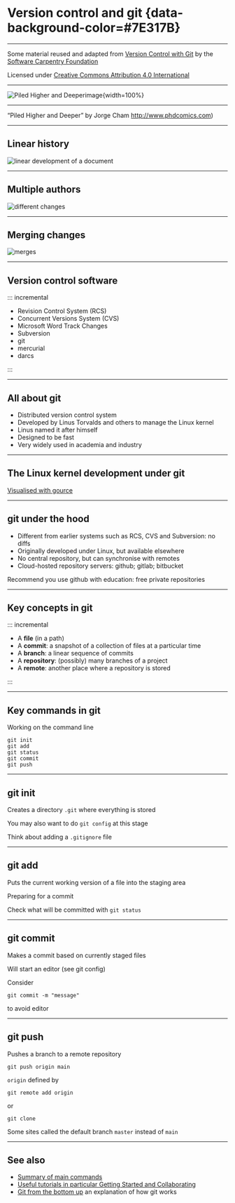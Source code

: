 # Version control and git {data-background-color=#7E317B}

---

Some material reused and adapted from [Version Control with Git](https://swcarpentry.github.io/git-novice/) by the [Software Carpentry Foundation](https://software-carpentry.org/)

Licensed under [Creative Commons Attribution 4.0 International](https://creativecommons.org/licenses/by/4.0/)

---

![Piled Higher and Deeperimage](https://raw.githubusercontent.com/stevenaeola/progblack_lectures/main/git/phd101212s.png){width=100%}

---

 “Piled Higher and Deeper” by Jorge Cham <http://www.phdcomics.com>)

---

## Linear history

![linear development of a document](https://raw.githubusercontent.com/stevenaeola/progblack_lectures/main/git/play-changes.png)

---

## Multiple authors

![different changes](https://raw.githubusercontent.com/stevenaeola/progblack_lectures/main/git/versions.png)

---

## Merging changes

![merges](https://raw.githubusercontent.com/stevenaeola/progblack_lectures/main/git/merge.png)

---

## Version control software

::: incremental

- Revision Control System (RCS)
- Concurrent Versions System (CVS)
- Microsoft Word Track Changes
- Subversion
- git
- mercurial
- darcs

:::

---

## All about git

- Distributed version control system
- Developed by Linus Torvalds and others to manage the Linux kernel
- Linus named it after himself
- Designed to be fast
- Very widely used in academia and industry


---

## The Linux kernel development under git

[Visualised with gource](https://www.youtube.com/watch?v=MkJxlKD2bjk)

---

## git under the hood

- Different from earlier systems such as RCS, CVS and Subversion: no diffs
- Originally developed under Linux, but available elsewhere
- No central repository, but can synchronise with remotes
- Cloud-hosted repository servers: github; gitlab; bitbucket

Recommend you use github with education: free private repositories

---

## Key concepts in git

::: incremental

- A __file__ (in a path)
- A __commit__: a snapshot of a collection of files at a particular time
- A __branch__: a linear sequence of commits
- A __repository__: (possibly) many branches of a project
- A __remote__: another place where a repository is stored

:::

---

## Key commands in git

Working on the command line
```
git init
git add
git status
git commit
git push
```

---

## git init

Creates a directory `.git` where everything is stored

You may also want to do `git config` at this stage

Think about adding a `.gitignore` file

---

## git add

Puts the current working version of a file into the staging area

Preparing for a commit

Check what will be committed with `git status`

---

## git commit

Makes a commit based on currently staged files

Will start an editor (see git config)

Consider
```
git commit -m "message"
```
to avoid editor

---

## git push

Pushes a branch to a remote repository

`git push origin main`

`origin` defined by
```
git remote add origin
```
or
```
git clone
```

Some sites called the default branch `master` instead of `main`

---

## See also

- [Summary of main commands](https://confluence.atlassian.com/bitbucketserver/basic-git-commands-776639767.html)
- [Useful tutorials in particular Getting Started and Collaborating](https://www.atlassian.com/git/tutorials)
- [Git from the bottom up](https://jwiegley.github.io/git-from-the-bottom-up/) an explanation of how git works

